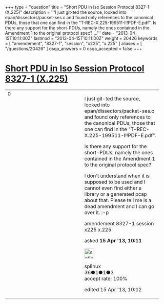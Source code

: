 +++
type = "question"
title = "Short PDU in Iso Session Protocol 8327-1 (X.225)"
description = '''I just git-ted the source, looked into epan/dissectors/packet-ses.c and found only references to the canonical PDUs, those that one can find in the &quot;T-REC-X.225-199511-I!!PDF-E.pdf&quot;. Is there any support for the short-PDUs, namely the ones contained in the Amendment 1 to the original protocol spec? ...'''
date = "2013-04-15T10:11:00Z"
lastmod = "2013-04-15T10:11:00Z"
weight = 20426
keywords = [ "amendement", "8327-1", "session", "x225", "x.225" ]
aliases = [ "/questions/20426" ]
osqa_answers = 0
osqa_accepted = false
+++

<div class="headNormal">

# [Short PDU in Iso Session Protocol 8327-1 (X.225)](/questions/20426/short-pdu-in-iso-session-protocol-8327-1-x225)

</div>

<div id="main-body">

<div id="askform">

<table id="question-table" style="width:100%;"><colgroup><col style="width: 50%" /><col style="width: 50%" /></colgroup><tbody><tr class="odd"><td style="width: 30px; vertical-align: top"><div class="vote-buttons"><div id="post-20426-score" class="post-score" title="current number of votes">0</div><div id="favorite-count" class="favorite-count"></div></div></td><td><div id="item-right"><div class="question-body"><p>I just git-ted the source, looked into epan/dissectors/packet-ses.c and found only references to the canonical PDUs, those that one can find in the "T-REC-X.225-199511-I!!PDF-E.pdf".</p><p>Is there any support for the short-PDUs, namely the ones contained in the Amendment 1 to the original protocol spec?</p><p>I don't understand when it is supposed to be used and I cannot even find either a library or a generated pcap about that. Please tell me is a dead amendment and I can go over it. :-p</p></div><div id="question-tags" class="tags-container tags">amendement 8327-1 session x225 x.225</div><div id="question-controls" class="post-controls"></div><div class="post-update-info-container"><div class="post-update-info post-update-info-user"><p>asked <strong>15 Apr '13, 10:11</strong></p><img src="https://secure.gravatar.com/avatar/12bc430f55a4862ae9556a694858bd28?s=32&amp;d=identicon&amp;r=g" class="gravatar" width="32" height="32" alt="splinux&#39;s gravatar image" /><p>splinux<br />
<span class="score" title="36 reputation points">36</span><span title="1 badges"><span class="badge1">●</span><span class="badgecount">1</span></span><span title="1 badges"><span class="silver">●</span><span class="badgecount">1</span></span><span title="3 badges"><span class="bronze">●</span><span class="badgecount">3</span></span><br />
<span class="accept_rate" title="Rate of the user&#39;s accepted answers">accept rate:</span> <span title="splinux has one accepted answer">100%</span></p></div><div class="post-update-info post-update-info-edited"><p>edited 15 Apr '13, 10:12</p></div></div><div id="comments-container-20426" class="comments-container"></div><div id="comment-tools-20426" class="comment-tools"></div><div class="clear"></div><div id="comment-20426-form-container" class="comment-form-container"></div><div class="clear"></div></div></td></tr></tbody></table>

</div>

</div>

